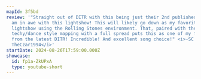 ```yaml
---
mapId: 3f5bd
review: '"Straight out of DITR with this being just their 2nd published map, I
  am in awe with this lightshow! This will likely go down as my favorite
  lightshow using the Rolling Stones environment. That, paired with the
  techy/dance style mapping with a full spread puts this as one of my favorites
  from the latest DITR! Incredible! And excellent song choice!" <i>-SC
  TheCzar1994</i>'
startDate: 2024-08-26T17:59:00.000Z
showcase:
  id: fp1a-ZkUPxA
  type: youtube-short
---
```

